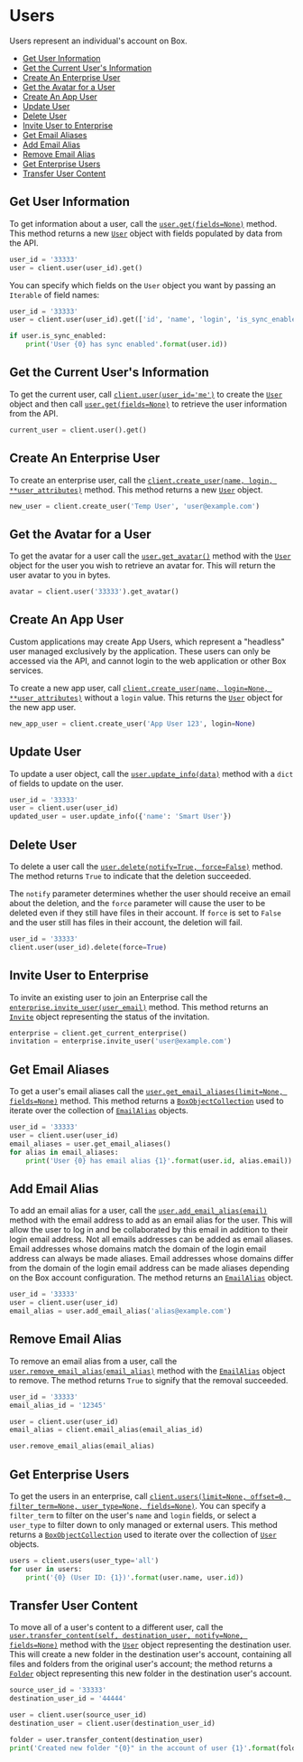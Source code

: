Users
=====

Users represent an individual's account on Box.

<!-- START doctoc generated TOC please keep comment here to allow auto update -->
<!-- DON'T EDIT THIS SECTION, INSTEAD RE-RUN doctoc TO UPDATE -->


- [Get User Information](#get-user-information)
- [Get the Current User's Information](#get-the-current-users-information)
- [Create An Enterprise User](#create-an-enterprise-user)
- [Get the Avatar for a User](#get-the-avatar-for-a-user)
- [Create An App User](#create-an-app-user)
- [Update User](#update-user)
- [Delete User](#delete-user)
- [Invite User to Enterprise](#invite-user-to-enterprise)
- [Get Email Aliases](#get-email-aliases)
- [Add Email Alias](#add-email-alias)
- [Remove Email Alias](#remove-email-alias)
- [Get Enterprise Users](#get-enterprise-users)
- [Transfer User Content](#transfer-user-content)

<!-- END doctoc generated TOC please keep comment here to allow auto update -->

Get User Information
--------------------

To get information about a user, call the [`user.get(fields=None)`][object_get] method.  This method returns a new
[`User`][user_class] object with fields populated by data from the API.

<!-- sample get_users_id -->
```python
user_id = '33333'
user = client.user(user_id).get()
```

You can specify which fields on the `User` object you want by passing an `Iterable` of field names:

```python
user_id = '33333'
user = client.user(user_id).get(['id', 'name', 'login', 'is_sync_enabled'])

if user.is_sync_enabled:
    print('User {0} has sync enabled'.format(user.id))
```

[object_get]: https://box-python-sdk.readthedocs.io/en/latest/boxsdk.object.html#boxsdk.object.base_object.BaseObject.get
[user_class]: https://box-python-sdk.readthedocs.io/en/latest/boxsdk.object.html#boxsdk.object.user.User

Get the Current User's Information
----------------------------------

To get the current user, call [`client.user(user_id='me')`][user_init] to create the [`User`][user_class] object and
then call [`user.get(fields=None)`][object_get] to retrieve the user information from the API.

<!-- sample get_users_me -->
```python
current_user = client.user().get()
```

[user_init]: https://box-python-sdk.readthedocs.io/en/latest/boxsdk.client.html#boxsdk.client.client.Client.user

Create An Enterprise User
-------------------------

To create an enterprise user, call the [`client.create_user(name, login, **user_attributes)`][create_user] method.
This method returns a new [`User`][user_class] object.

<!-- sample post_users -->
```python
new_user = client.create_user('Temp User', 'user@example.com')
```

[create_user]: https://box-python-sdk.readthedocs.io/en/latest/boxsdk.client.html#boxsdk.client.client.Client.create_user

Get the Avatar for a User
-------------------------

To get the avatar for a user call the [`user.get_avatar()`][get_avatar] method with the [`User`][user_class] 
object for the user you wish to retrieve an avatar for. This will return the user avatar to you in bytes.

<!-- sample get_users_id_avatar -->
```python
avatar = client.user('33333').get_avatar()
```

[get_avatar]: https://box-python-sdk.readthedocs.io/en/latest/boxsdk.user.html#boxsdk.user.User.get_avatar

Create An App User
------------------

Custom applications may create App Users, which represent a "headless" user managed exclusively by the application.
These users can only be accessed via the API, and cannot login to the web application or other Box services.

To create a new app user, call [`client.create_user(name, login=None, **user_attributes)`][create_user] without a
`login` value.  This returns the [`User`][user_class] object for the new app user.

<!-- sample post_users_app -->
```python
new_app_user = client.create_user('App User 123', login=None)
```

Update User
-----------

To update a user object, call the [`user.update_info(data)`][update_info] method with a `dict` of fields to update
on the user.

<!-- sample put_users_id -->
```python
user_id = '33333'
user = client.user(user_id)
updated_user = user.update_info({'name': 'Smart User'})
```

[update_info]: https://box-python-sdk.readthedocs.io/en/latest/boxsdk.object.html#boxsdk.object.base_object.BaseObject.update_info

Delete User
-----------

To delete a user call the [`user.delete(notify=True, force=False)`][delete] method.  The method returns `True` to
indicate that the deletion succeeded.

The `notify` parameter determines whether the user should receive an email about the deletion,
and the `force` parameter will cause the user to be deleted even if they still have files in their account.  If `force`
is set to `False` and the user still has files in their account, the deletion will fail.

<!-- sample delete_users_id -->
```python
user_id = '33333'
client.user(user_id).delete(force=True)
```

[delete]: https://box-python-sdk.readthedocs.io/en/latest/boxsdk.object.html#boxsdk.object.user.User.delete

Invite User to Enterprise
-------------------------

To invite an existing user to join an Enterprise call the [`enterprise.invite_user(user_email)`][invite_user] method.  This
method returns an [`Invite`][invite_class] object representing the status of the invitation.

<!-- sample post_invites -->
```python
enterprise = client.get_current_enterprise()
invitation = enterprise.invite_user('user@example.com')
```

[invite_user]: https://box-python-sdk.readthedocs.io/en/latest/boxsdk.object.html#boxsdk.object.enterprise.Enterprise.invite_user
[invite_class]: https://box-python-sdk.readthedocs.io/en/latest/boxsdk.object.html#boxsdk.object.invite.Invite

Get Email Aliases
-----------------

To get a user's email aliases call the [`user.get_email_aliases(limit=None, fields=None)`][get_email_aliases] method.
This method returns a [`BoxObjectCollection`][box_object_collection] used to iterate over the collection of
[`EmailAlias`][email_alias_class] objects.

<!-- sample get_users_id_email_aliases -->
```python
user_id = '33333'
user = client.user(user_id)
email_aliases = user.get_email_aliases()
for alias in email_aliases:
    print('User {0} has email alias {1}'.format(user.id, alias.email))
```

[get_email_aliases]: https://box-python-sdk.readthedocs.io/en/latest/boxsdk.object.html#boxsdk.object.user.User.get_email_aliases
[box_object_collection]: https://box-python-sdk.readthedocs.io/en/latest/boxsdk.pagination.box_object_collection.BoxObjectCollection
[email_alias_class]: https://box-python-sdk.readthedocs.io/en/latest/boxsdk.object.html#boxsdk.object.email_alias.EmailAlias

Add Email Alias
---------------

To add an email alias for a user, call the [`user.add_email_alias(email)`][add_email_alias] method with the email
address to add as an email alias for the user.  This will allow the user to log in and be collaborated by this email
in addition to their login email address. Not all emails addresses can be added as email aliases. Email addresses whose domains match the domain of the login email address can always be made aliases. Email addresses whose domains differ from the domain of the login email address can be made aliases depending on the Box account configuration. The method returns an [`EmailAlias`][email_alias_class] object. 

<!-- sample post_users_id_email_aliases -->
```python
user_id = '33333'
user = client.user(user_id)
email_alias = user.add_email_alias('alias@example.com')
```

[add_email_alias]: https://box-python-sdk.readthedocs.io/en/latest/boxsdk.object.html#boxsdk.object.user.User.add_email_alias

Remove Email Alias
------------------

To remove an email alias from a user, call the [`user.remove_email_alias(email_alias)`][remove_email_alias] method with
the [`EmailAlias`][email_alias_class] object to remove.  The method returns `True` to signify that the removal succeeded.

<!-- sample delete_users_id_email_aliases_id -->
```python
user_id = '33333'
email_alias_id = '12345'

user = client.user(user_id)
email_alias = client.email_alias(email_alias_id)

user.remove_email_alias(email_alias)
```

[remove_email_alias]: https://box-python-sdk.readthedocs.io/en/latest/boxsdk.object.html#boxsdk.object.user.User.remove_email_alias

Get Enterprise Users
--------------------

To get the users in an enterprise, call
[`client.users(limit=None, offset=0, filter_term=None, user_type=None, fields=None)`][get_users].  You can specify
a `filter_term` to filter on the user's `name` and `login` fields, or select a `user_type` to filter down to only
managed or external users.  This method returns a [`BoxObjectCollection`][box_object_collection] used to iterate over
the collection of [`User`][user_class] objects.

<!-- sample get_users -->
```python
users = client.users(user_type='all')
for user in users:
    print('{0} (User ID: {1})'.format(user.name, user.id))
```

[get_users]: https://box-python-sdk.readthedocs.io/en/latest/boxsdk.client.html#boxsdk.client.client.Client.users

Transfer User Content
---------------------

To move all of a user's content to a different user, call the
[`user.transfer_content(self, destination_user, notify=None, fields=None)`][transfer_content] method with the
[`User`][user_class] object representing the destination user.  This will create a new folder in the destination user's
account, containing all files and folders from the original user's account; the method returns a
[`Folder`][folder_class] object representing this new folder in the destination user's account.

<!-- sample put_users_id_folders_0 -->
```python
source_user_id = '33333'
destination_user_id = '44444'

user = client.user(source_user_id)
destination_user = client.user(destination_user_id)

folder = user.transfer_content(destination_user)
print('Created new folder "{0}" in the account of user {1}'.format(folder.name, destination_user.id))
```

[transfer_content]: https://box-python-sdk.readthedocs.io/en/latest/boxsdk.object.html#boxsdk.object.user.User.transfer_content
[folder_class]: https://box-python-sdk.readthedocs.io/en/latest/boxsdk.object.html#boxsdk.object.folder.Folder
